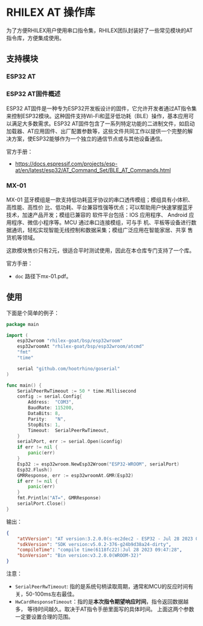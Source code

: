 <!--
 Copyright (C) 2024 wwhai

 This program is free software: you can redistribute it and/or modify
 it under the terms of the GNU Affero General Public License as
 published by the Free Software Foundation, either version 3 of the
 License, or (at your option) any later version.

 This program is distributed in the hope that it will be useful,
 but WITHOUT ANY WARRANTY; without even the implied warranty of
 MERCHANTABILITY or FITNESS FOR A PARTICULAR PURPOSE.  See the
 GNU Affero General Public License for more details.

 You should have received a copy of the GNU Affero General Public License
 along with this program.  If not, see <https://www.gnu.org/licenses/>.
-->
# RHILEX AT 操作库
为了方便RHILEX用户使用串口指令集，RHILEX团队封装好了一些常见模块的AT指令库，方便集成使用。
## 支持模块
### ESP32 AT
### ESP32 AT固件概述

ESP32 AT固件是一种专为ESP32开发板设计的固件，它允许开发者通过AT指令集来控制ESP32模块。这种固件支持Wi-Fi和蓝牙低功耗（BLE）操作，基本应用可以满足大多数需求。ESP32 AT固件包含了一系列特定功能的二进制文件，如启动加载器、AT应用固件、出厂配置参数等，这些文件共同工作以提供一个完整的解决方案，使ESP32能够作为一个独立的通信节点或与其他设备通信。

官方手册：
- https://docs.espressif.com/projects/esp-at/en/latest/esp32/AT_Command_Set/BLE_AT_Commands.html

### MX-01
MX-01 蓝牙模组是一款支持低功耗蓝牙协议的串口透传模组；模组具有小体积、高性能、高性价
比、低功耗、平台兼容性强等优点；可以帮助用户快速掌握蓝牙技术，加速产品开发；模组已兼容的
软件平台包括：IOS 应用程序、 Android 应用程序、微信小程序等。MCU 通过串口连接模组，可与手
机、平板等设备进行数据通讯，轻松实现智能无线控制和数据采集；模组广泛应用在智能家居、共享
售货机等领域。

这款模块售价只有2元，很适合平时测试使用，因此在本仓库专门支持了一个库。

官方手册：
- `doc` 路径下mx-01.pdf。

## 使用
下面是个简单的例子：

```go
package main

import (
	esp32wroom "rhilex-goat/bsp/esp32wroom"
	esp32wroomAt "rhilex-goat/bsp/esp32wroom/atcmd"
	"fmt"
	"time"

	serial "github.com/hootrhino/goserial"
)

func main() {
	SerialPeerRwTimeout := 50 * time.Millisecond
	config := serial.Config{
		Address:  "COM3",
		BaudRate: 115200,
		DataBits: 8,
		Parity:   "N",
		StopBits: 1,
		Timeout:  SerialPeerRwTimeout,
	}
	serialPort, err := serial.Open(&config)
	if err != nil {
		panic(err)
	}
	Esp32 := esp32wroom.NewEsp32Wroom("ESP32-WROOM", serialPort)
	Esp32.Flush()
	GMRResponse, err := esp32wroomAt.GMR(Esp32)
	if err != nil {
		panic(err)
	}
	fmt.Println("AT=", GMRResponse)
	serialPort.Close()
}

```
输出：
```json
{
    "atVVersion": "AT version:3.2.0.0(s-ec2dec2 - ESP32 - Jul 28 2023 07:05:28)",
    "sdkVersion": "SDK version:v5.0.2-376-g24b9d38a24-dirty",
    "compileTime": "compile time(6118fc22):Jul 28 2023 09:47:28",
    "binVersion": "Bin version:v3.2.0.0(WROOM-32)"
}
```

注意：
- `SerialPeerRwTimeout`: 指的是系统句柄读取周期，通常和MCU的反应时间有关，50-100ms左右最佳。
- `HwCardResponseTimeout`：指的是**本次指令期望响应时间**，指令返回数据越多， 等待时间越久。取决于AT指令手册里面写的具体时间。
上面这两个参数一定要设置合理的范围。